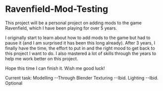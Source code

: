 # Ravenfield-Mod-Testing

This project will be a personal project on adding mods to the game Ravenfield, which I have been playing for over 5 years. 

I originally start to learn about how to add mods to the game but had to pause it (and I am surprised it has been this long already). After 3 years, I finally have the time, the effort to put in and the right mood to get back to this project I want to do. I also mastered a lot of skills through the years to help me work better on this project. 

Hope this time I can finish it. Wish me good luck!

Current task:
Modelling --Through Blender
Texturing --Ibid.
Lighting --Ibid. Optional
